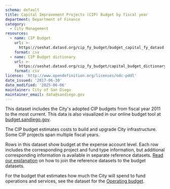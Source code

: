 ```yaml
---
schema: default
title: Capital Improvement Projects (CIP) Budget by fiscal year
department: Department of Finance
category:
  - City Management
resources:
  - name: CIP Budget
    url: >-
      https://seshat.datasd.org/cip_fy_budget/budget_capital_fy_datasd.csv
    format: csv
  - name: CIP Budget dictionary
    url: >-
      https://seshat.datasd.org/cip_fy_budget/capital_budget_dictionary_datasd.csv
    format: csv
license: 'http://www.opendefinition.org/licenses/odc-pddl'
date_issued: '2017-06-30'
date_modified: '2025-06-06'
maintainer: City of San Diego
maintainer_email: data@sandiego.gov
---
```

This dataset includes the City's adopted CIP budgets from fiscal year 2011 to the most current. This data is also visualized in our online budget tool at [budget.sandiego.gov](https://budget.sandiego.gov/transparency#/).
<!--more-->

The CIP budget estimates costs to build and upgrade City infrastructure. Some CIP projects span multiple fiscal years.

Rows in this dataset show budget at the expense account level. Each row includes the corresponding project and fund type information, but additional corresponding information is available in separate reference datasets. [Read our explanation](/budget-topic/) on how to join the reference datasets to the budget datasets.

For the budget that estimates how much the City will spend to fund operations and services, see the dataset for the [Operating budget](/datasets/operating-budget/).